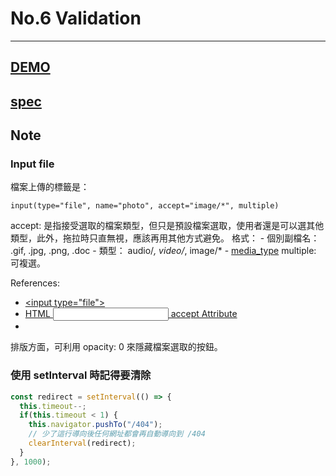 # No.6 Validation

---

## [DEMO](dist/)

## [spec](https://hexschool.github.io/THE_F2E_Design/week6-validation)


## Note

### Input file

檔案上傳的標籤是：

```pug
input(type="file", name="photo", accept="image/*", multiple)
```

accept:
  是指接受選取的檔案類型，但只是預設檔案選取，使用者還是可以選其他類型，此外，拖拉時只直無視，應該再用其他方式避免。
  格式：
    - 個別副檔名： .gif, .jpg, .png, .doc
    - 類型： audio/*, video/*, image/*
    - [media_type](https://www.iana.org/assignments/media-types/media-types.xhtml)
multiple: 可複選。

References:

- [\<input type="file">](https://developer.mozilla.org/en-US/docs/Web/HTML/Element/input/file)
- [HTML <input> accept Attribute](https://www.w3schools.com/tags/att_input_accept.asp)
- []()

排版方面，可利用 opacity: 0 來隱藏檔案選取的按鈕。

### 使用 setInterval 時記得要清除

```js
const redirect = setInterval(() => {
  this.timeout--;
  if(this.timeout < 1) {
    this.navigator.pushTo("/404");
    // 少了這行導向後任何網址都會再自動導向到 /404
    clearInterval(redirect);
  }
}, 1000);
```
